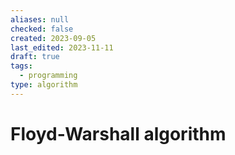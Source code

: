 ```yaml
---
aliases: null
checked: false
created: 2023-09-05
last_edited: 2023-11-11
draft: true
tags:
  - programming
type: algorithm
---
```

# Floyd-Warshall algorithm

